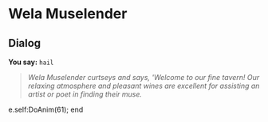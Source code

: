 # Wela Muselender


## Dialog

**You say:** `hail`



>*Wela Muselender curtseys and says, 'Welcome to our fine tavern! Our relaxing atmosphere and pleasant wines are excellent for assisting an artist or poet in finding their muse.*


e.self:DoAnim(61);
end
